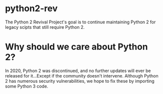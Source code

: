 # python2-rev
The Python 2 Revival Project's goal is to continue maintaining Python 2 for legacy scipts that still require Python 2.

# Why should we care about Python 2?
In 2020, Python 2 was discontinued, and no further updates will ever be released for it...Except if the community doesn't intervene. Although Python 2 has numerous security vulnerabilities, we hope to fix these by importing some Python 3 code.
